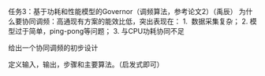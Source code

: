 任务3：基于功耗和性能模型的Governor（调频算法，参考论文2）（禹辰）
为什么要协同调频：高通现有方案的能效比低，突出表现在：
1.  数据采集复杂；
2. 模型过于简单，ping-pong等问题；
3. 与CPU功耗协同不足
		
给出一个协同调频的初步设计

定义输入，输出，步骤和主要算法。（启发式即可）